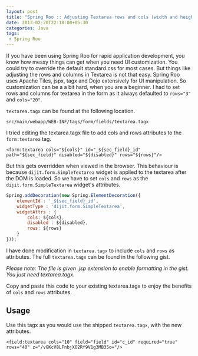 ```yaml
---
layout: post
title: "Spring Roo :: Adjusting Textarea rows and cols (width and height)"
date: 2013-02-20T22:18:00+05:30
categories: Java
tags:
 - Spring Roo
---
```


If you have been using Spring Roo for rapid application development, you know
how messy things can get when you need UI customization. You could try to
override the default standard.css for most cases. But things like adjusting the
rows and columns in Textarea is not that easy. Spring Roo uses Apache Tiles,
jspx, tagx and Dojo extensively for UI manipulation. So customization can be a a
bit hard, when you are a beginner. I had to set rows and columns for textarea in
the form as it always defaulted to `rows="3"` and `cols="20"`.

`textarea.tagx` can be found at the following location.

``` xhtml
src/main/webapp/WEB-INF/tags/form/fields/textarea.tagx
```

I tried editing the textarea.tagx file to add cols and rows attributes to the
`form:textarea` tag.

``` xhtml
<form:textarea cols="${cols}" id="_${sec_field}_id" path="${sec_field}" disabled="${disabled}" rows="${rows}"/>
```

But this gets overridden when viewed in the browser. This behaviour is because
`dijit.form.SimpleTextarea` widget is applied to the textarea after the DOM is
loaded. So we have to set `cols` and `rows` as the `dijit.form.SimpleTextarea`
widget's attributes.

``` javascript
Spring.addDecoration(new Spring.ElementDecoration({
    elementId : '_${sec_field}_id',
    widgetType : 'dijit.form.SimpleTextarea',
    widgetAttrs : {
        cols: ${cols},
        disabled : ${disabled},
        rows: ${rows}
    }
}));
```

I have done modification in `textarea.tagx` to include `cols` and `rows` as
attributes. The full `textarea.tagx` can be found in the following gist.

<script src="https://gist.github.com/WarFox/4996682.js"></script>

_Please note: The file is given .jsp extension to enable formatting in the
gist. You just need textarea.tagx._

Copy and paste this code to your existing textarea.tagx to enjoy the benefits of
`cols` and `rows` attributes.

## Usage

Use this tagx as you would use the shipped <code>textarea.tagx</code>, with the new attributes.

``` xhtml
<field:textarea cols="10" field="field" id="c_id" required="true" rows="40" z="/vGKcV8LFnbjXO2Rf9V1g3MB35o="/>
```
